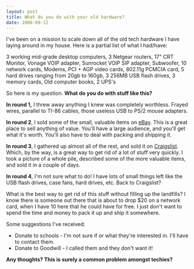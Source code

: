 ```yaml
---
layout: post
title: What do you do with your old hardware?
date: 2008-09-12
---
```


I've been on a mission to scale down all of the old tech hardware I have laying around in my house. Here is a partial list of what I had/have:

3 working mid-grade desktop computers, 3 Netgear routers, 17&quot; CRT Monitor, Vonage VOIP adapter, Sunrocket VOIP SIP adapter, Subwoofer, 10 network cards, Modems, PCI + AGP video cards, 802.11g PCMCIA card, 5 hard drives ranging from 20gb to 160gb, 3 256MB USB flash drives, 3 memory cards, Old computer books, 2 UPS's

So here is my question. **What do you do with stuff like this?**

**In round 1,** I threw away anything I knew was completely worthless. Frayed wires, parallel to TI-86 cables, those useless USB to PS/2 mouse adapters.

**In round 2**, I sold some of the small, valuable items on [eBay](http://www.ebay.com). This is a great place to sell anything of value. You'll have a large audience, and you'll get what it's worth. You'll also have to deal with packing and shipping it.

**In round 3**, I gathered up almost all of the rest, and sold it on [Craigslist](http://craigslist.org/). Which, by the way, is a great way to get rid of a lot of stuff very quickly. I took a picture of a whole pile, described some of the more valuable items, and sold it in a couple of days.

**In round 4**, I'm not sure what to do! I have lots of small things left like the USB flash drives, case fans, hard drives, etc. Back to Craigslist?

What is the best way to get rid of this stuff without filling up the landfills? I know there is someone out there that is about to drop $20 on a network card, when I have 10 here that he could have for free. I just don't want to spend the time and money to pack it up and ship it somewhere.

Some suggestions I've received:

*   Donate to schools - I'm not sure if or what they're interested in. I'll have to contact them.
*   Donate to Goodwill - I called them and they don't want it!  

**Any thoughts? This is surely a common problem amongst techies?**